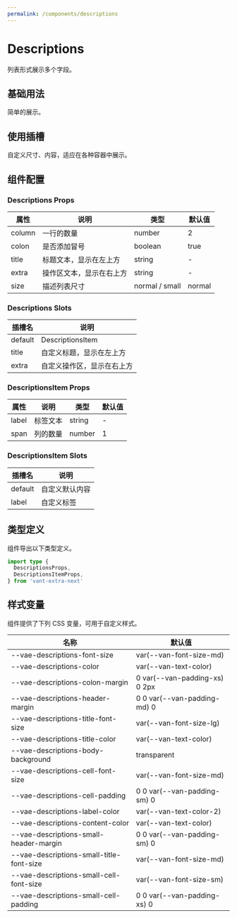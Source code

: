 ```yaml
---
permalink: /components/descriptions
---
```


# Descriptions

列表形式展示多个字段。

## 基础用法

简单的展示。

<demo src="./__demos__/basic.vue"></demo>

## 使用插槽

自定义尺寸、内容，适应在各种容器中展示。

<demo src="./__demos__/slots.vue"></demo>

## 组件配置

### Descriptions Props

| 属性   | 说明                     | 类型           | 默认值 |
| ------ | ------------------------ | -------------- | ------ |
| column | 一行的数量               | number         | 2      |
| colon  | 是否添加冒号             | boolean        | true   |
| title  | 标题文本，显示在左上方   | string         | -      |
| extra  | 操作区文本，显示在右上方 | string         | -      |
| size   | 描述列表尺寸             | normal / small | normal |

### Descriptions Slots

| 插槽名  | 说明                       |
| ------- | -------------------------- |
| default | DescriptionsItem           |
| title   | 自定义标题，显示在左上方   |
| extra   | 自定义操作区，显示在右上方 |

### DescriptionsItem Props

| 属性  | 说明     | 类型   | 默认值 |
| ----- | -------- | ------ | ------ |
| label | 标签文本 | string | -      |
| span  | 列的数量 | number | 1      |

### DescriptionsItem Slots

| 插槽名  | 说明           |
| ------- | -------------- |
| default | 自定义默认内容 |
| label   | 自定义标签     |

## 类型定义

组件导出以下类型定义。

```ts
import type {
  DescriptionsProps,
  DescriptionsItemProps,
} from 'vant-extra-next'
```

## 样式变量

组件提供了下列 CSS 变量，可用于自定义样式。

| 名称                                     | 默认值                        |
| ---------------------------------------- | ----------------------------- |
| --vae-descriptions-font-size             | var(--van-font-size-md)       |
| --vae-descriptions-color                 | var(--van-text-color)         |
| --vae-descriptions-colon-margin          | 0 var(--van-padding-xs) 0 2px |
| --vae-descriptions-header-margin         | 0 0 var(--van-padding-md) 0   |
| --vae-descriptions-title-font-size       | var(--van-font-size-lg)       |
| --vae-descriptions-title-color           | var(--van-text-color)         |
| --vae-descriptions-body-background       | transparent                   |
| --vae-descriptions-cell-font-size        | var(--van-font-size-md)       |
| --vae-descriptions-cell-padding          | 0 0 var(--van-padding-sm) 0   |
| --vae-descriptions-label-color           | var(--van-text-color-2)       |
| --vae-descriptions-content-color         | var(--van-text-color)         |
| --vae-descriptions-small-header-margin   | 0 0 var(--van-padding-sm) 0   |
| --vae-descriptions-small-title-font-size | var(--van-font-size-md)       |
| --vae-descriptions-small-cell-font-size  | var(--van-font-size-sm)       |
| --vae-descriptions-small-cell-padding    | 0 0 var(--van-padding-xs) 0   |
